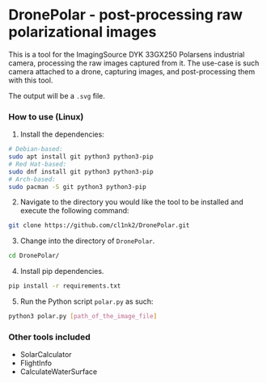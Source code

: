 # DronePolar - post-processing raw polarizational images
This is a tool for the ImagingSource DYK 33GX250 Polarsens industrial camera, processing the raw images captured from it. The use-case is such camera attached to a drone, capturing images, and post-processing them with this tool.

The output will be a `.svg` file.

### How to use (Linux)
1. Install the dependencies:
```bash
# Debian-based:
sudo apt install git python3 python3-pip
# Red Hat-based:
sudo dnf install git python3 python3-pip
# Arch-based:
sudo pacman -S git python3 python3-pip
```
2. Navigate to the directory you would like the tool to be installed and execute the following command:
```bash
git clone https://github.com/cl1nk2/DronePolar.git
```
3. Change into the directory of `DronePolar`.
```bash
cd DronePolar/
```
4. Install pip dependencies.
```bash
pip install -r requirements.txt
```
5. Run the Python script `polar.py` as such:
```bash
python3 polar.py [path_of_the_image_file]
```

### Other tools included
- SolarCalculator
- FlightInfo
- CalculateWaterSurface